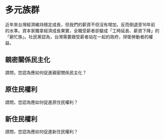 # 多元族群

近年來台灣經濟維持穩定成長，但我們的薪資不但沒有增加，反而倒退至16年前的水準。資本家獨拿經濟成長果實，全職受薪者卻變成「工時延長、薪資下降」的「窮忙族」。社民黨認為，台灣需要跟受薪者站在一起的政府，捍衛勞動者的權益。

## 親密關係民主化

請問，您認為應如何促進親密關係民主化？

## 原住民權利

請問，您認為應如何促進原住民權利？

## 新住民權利

請問，您認為應如何促進新住民權利？
